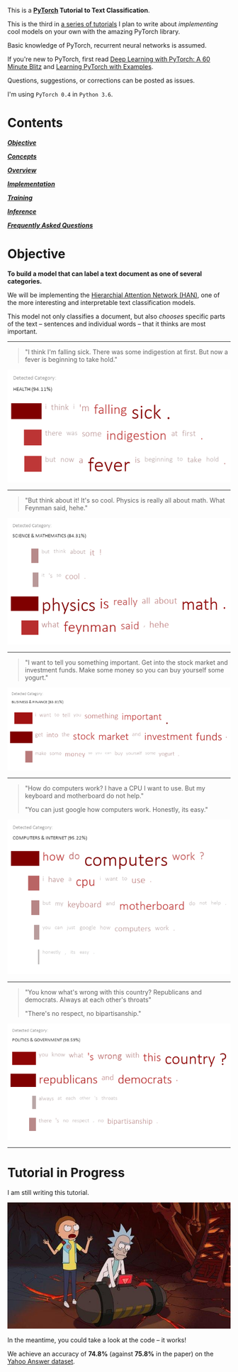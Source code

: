 This is a **[PyTorch](https://pytorch.org) Tutorial to Text Classification**.

This is the third in [a series of tutorials](https://github.com/sgrvinod/Deep-Tutorials-for-PyTorch) I plan to write about _implementing_ cool models on your own with the amazing PyTorch library.

Basic knowledge of PyTorch, recurrent neural networks is assumed.

If you're new to PyTorch, first read [Deep Learning with PyTorch: A 60 Minute Blitz](https://pytorch.org/tutorials/beginner/deep_learning_60min_blitz.html) and [Learning PyTorch with Examples](https://pytorch.org/tutorials/beginner/pytorch_with_examples.html).

Questions, suggestions, or corrections can be posted as issues.

I'm using `PyTorch 0.4` in `Python 3.6`.

# Contents

[***Objective***](https://github.com/sgrvinod/a-PyTorch-Tutorial-to-Text-Classification#objective)

[***Concepts***](https://github.com/sgrvinod/a-PyTorch-Tutorial-to-Text-Classification#tutorial-in-progress)

[***Overview***](https://github.com/sgrvinod/a-PyTorch-Tutorial-to-Text-Classification#tutorial-in-progress)

[***Implementation***](https://github.com/sgrvinod/a-PyTorch-Tutorial-to-Text-Classification#tutorial-in-progress)

[***Training***](https://github.com/sgrvinod/a-PyTorch-Tutorial-to-Text-Classification#tutorial-in-progress)

[***Inference***](https://github.com/sgrvinod/a-PyTorch-Tutorial-to-Text-Classification#tutorial-in-progress)

[***Frequently Asked Questions***](https://github.com/sgrvinod/a-PyTorch-Tutorial-to-Text-Classification#tutorial-in-progress)

# Objective

**To build a model that can label a text document as one of several categories.**

 We will be implementing the [Hierarchial Attention Network (HAN)](https://www.cs.cmu.edu/~hovy/papers/16HLT-hierarchical-attention-networks.pdf), one of the more interesting and interpretable text classification models.

This model not only classifies a document, but also _chooses_ specific parts of the text –  sentences and individual words – that it thinks are most important.

---

> "I think I'm falling sick. There was some indigestion at first. But now a fever is beginning to take hold."

![](./img/health.png)

---

> "But think about it! It's so cool. Physics is really all about math. What Feynman said, hehe."

![](./img/science.png)

---

> "I want to tell you something important. Get into the stock market and investment funds. Make some money so you can buy yourself some yogurt."

![](./img/finance.png)

---

> "How do computers work? I have a CPU I want to use. But my keyboard and motherboard do not help."
>
> "You can just google how computers work. Honestly, its easy."

![](./img/computers.png)

---

> "You know what's wrong with this country? Republicans and democrats. Always at each other's throats"
>
> "There's no respect, no bipartisanship."

![](./img/politics.png)

---

# Tutorial in Progress

I am still writing this tutorial.

<p align="center">
<img src="./img/incomplete.jpg">
</p>

In the meantime, you could take a look at the code – it works!

We achieve an accuracy of **74.8%** (against **75.8%** in the paper) on the [Yahoo Answer dataset](https://drive.google.com/open?id=0Bz8a_Dbh9Qhbd2JNdDBsQUdocVU).
